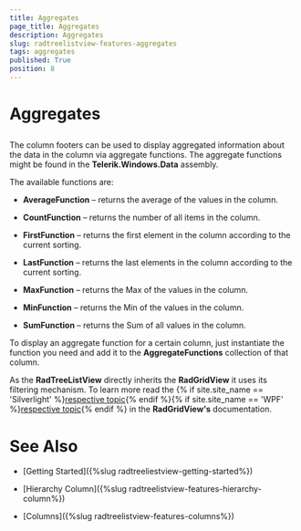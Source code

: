 ```yaml
---
title: Aggregates
page_title: Aggregates
description: Aggregates
slug: radtreelistview-features-aggregates
tags: aggregates
published: True
position: 8
---
```


# Aggregates



## 

The column footers can be used to display aggregated information about the data in the column via aggregate functions. The aggregate functions might be found in the __Telerik.Windows.Data__ assembly.

The available functions are:

* __AverageFunction__ – returns the average of the values in the column. 

* __CountFunction__ – returns the number of all items in the column.

* __FirstFunction__ – returns the first element in the column according to the current sorting. 

* __LastFunction__ – returns the last elements in the column according to the current sorting. 

* __MaxFunction__ – returns the Max of the values in the column. 

* __MinFunction__ – returns the Min of the values in the column. 

* __SumFunction__ – returns the Sum of all values in the column. 

To display an aggregate function for a certain column, just instantiate the function you need and add it to the __AggregateFunctions__ collection of that column.

As the __RadTreeListView__ directly inherits the __RadGridView__ it uses its filtering mechanism. To learn more read the 
        {% if site.site_name == 'Silverlight' %}[respective topic](http://www.telerik.com/help/silverlight/gridview-columns-aggregate-functions.html){% endif %}{% if site.site_name == 'WPF' %}[respective topic](http://www.telerik.com/help/wpf/gridview-columns-aggregate-functions.html){% endif %}
          in the __RadGridView's__ documentation. 

# See Also

 * [Getting Started]({%slug radtreeliestview-getting-started%})

 * [Hierarchy Column]({%slug radtreelistview-features-hierarchy-column%})

 * [Columns]({%slug radtreelistview-features-columns%})
